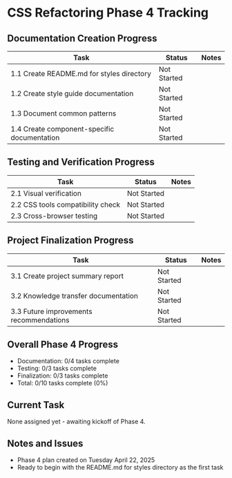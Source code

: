 # CSS Refactoring Phase 4 Tracking

## Documentation Creation Progress

| Task | Status | Notes |
|------|--------|-------|
| 1.1 Create README.md for styles directory | Not Started | |
| 1.2 Create style guide documentation | Not Started | |
| 1.3 Document common patterns | Not Started | |
| 1.4 Create component-specific documentation | Not Started | |

## Testing and Verification Progress

| Task | Status | Notes |
|------|--------|-------|
| 2.1 Visual verification | Not Started | |
| 2.2 CSS tools compatibility check | Not Started | |
| 2.3 Cross-browser testing | Not Started | |

## Project Finalization Progress

| Task | Status | Notes |
|------|--------|-------|
| 3.1 Create project summary report | Not Started | |
| 3.2 Knowledge transfer documentation | Not Started | |
| 3.3 Future improvements recommendations | Not Started | |

## Overall Phase 4 Progress

- Documentation: 0/4 tasks complete
- Testing: 0/3 tasks complete
- Finalization: 0/3 tasks complete
- Total: 0/10 tasks complete (0%)

## Current Task

None assigned yet - awaiting kickoff of Phase 4.

## Notes and Issues

- Phase 4 plan created on Tuesday April 22, 2025
- Ready to begin with the README.md for styles directory as the first task